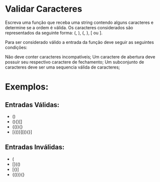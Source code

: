# Validar Caracteres
Escreva uma função que receba uma string contendo alguns caracteres e determine se a ordem é válida. Os caracteres considerados são representados da seguinte forma: (, ), {, }, [ ou ].

Para ser considerado válido a entrada da função deve seguir as seguintes condições:

Não deve conter caracteres incompatíveis;
Um caractere de abertura deve possuir seu respectivo caractere de fechamento;
Um subconjunto de caracteres deve ser uma sequencia válida de caracteres;
# Exemplos:
## Entradas Válidas:

- ()
- (){}[]
- {()}{}
- [{()}][(){}]

## Entradas Inválidas:

- (
- []{()
- [{)]
- {()}}{}
